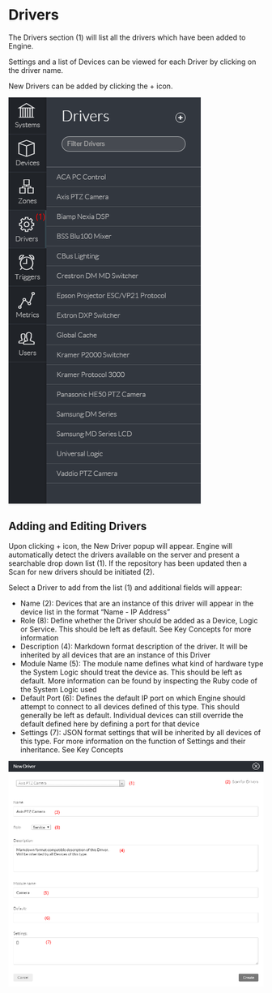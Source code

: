 # Drivers

The Drivers section \(1\) will list all the drivers which have been added to Engine.

Settings and a list of Devices can be viewed for each Driver by clicking on the driver name.

New Drivers can be added by clicking the + icon.

![](../../.gitbook/assets/image1.png)

## Adding and Editing Drivers

Upon clicking + icon, the New Driver popup will appear. Engine will automatically detect the drivers available on the server and present a searchable drop down list \(1\). If the repository has been updated then a Scan for new drivers should be initiated \(2\).

Select a Driver to add from the list \(1\) and additional fields will appear:

* Name \(2\): Devices that are an instance of this driver will appear in the device list in the format “Name - IP Address”
* Role \(8\): Define whether the Driver should be added as a Device, Logic or Service. This should be left as default. See Key Concepts for more information
* Description \(4\): Markdown format description of the driver. It will be inherited by all devices that are an instance of this Driver
* Module Name \(5\): The module name defines what kind of hardware type the System Logic should treat the device as. This should be left as default. More information can be found by inspecting the Ruby code of the System Logic used
* Default Port \(6\): Defines the default IP port on which Engine should attempt to connect to all devices defined of this type. This should generally be left as default. Individual devices can still override the default defined here by defining a port for that device
* Settings \(7\): JSON format settings that will be inherited by all devices of this type. For more information on the function of Settings and their inheritance. See Key Concepts

![](../../.gitbook/assets/image15.png)

